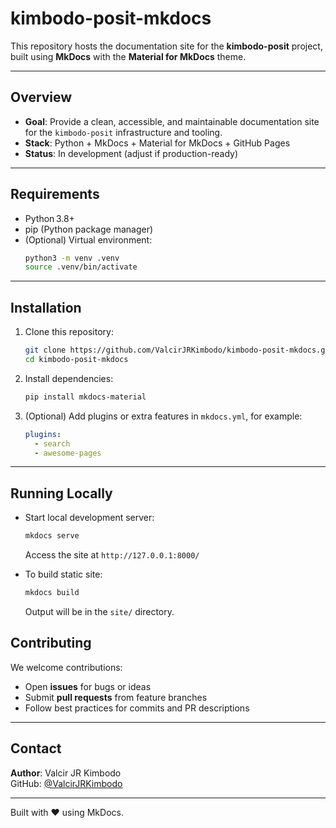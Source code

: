 # kimbodo-posit-mkdocs

This repository hosts the documentation site for the **kimbodo-posit** project, built using **MkDocs** with the **Material for MkDocs** theme.

---

## Overview

- **Goal**: Provide a clean, accessible, and maintainable documentation site for the `kimbodo-posit` infrastructure and tooling.
- **Stack**: Python + MkDocs + Material for MkDocs + GitHub Pages
- **Status**: In development (adjust if production-ready)

---

## Requirements

- Python 3.8+
- pip (Python package manager)
- (Optional) Virtual environment:
  ```bash
  python3 -m venv .venv
  source .venv/bin/activate
  ```

---

## Installation

1. Clone this repository:

   ```bash
   git clone https://github.com/ValcirJRKimbodo/kimbodo-posit-mkdocs.git
   cd kimbodo-posit-mkdocs
   ```

2. Install dependencies:

   ```bash
   pip install mkdocs-material
   ```

3. (Optional) Add plugins or extra features in `mkdocs.yml`, for example:

   ```yaml
   plugins:
     - search
     - awesome-pages
   ```

---

## Running Locally

- Start local development server:

  ```bash
  mkdocs serve
  ```

  Access the site at `http://127.0.0.1:8000/`

- To build static site:

  ```bash
  mkdocs build
  ```

  Output will be in the `site/` directory.


## Contributing

We welcome contributions:

- Open **issues** for bugs or ideas
- Submit **pull requests** from feature branches
- Follow best practices for commits and PR descriptions

---

## Contact

**Author**: Valcir JR Kimbodo\
GitHub: [@ValcirJRKimbodo](https://github.com/ValcirJRKimbodo)

---

Built with ❤️ using MkDocs.


